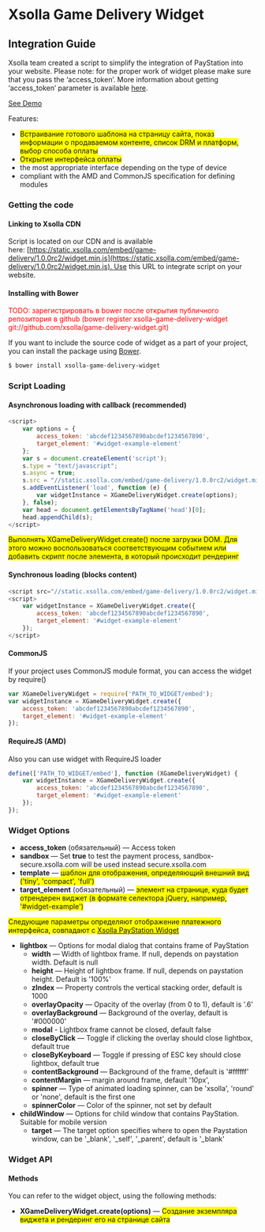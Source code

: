# Xsolla Game Delivery Widget

## Integration Guide

Xsolla team created a script to simplify the integration of PayStation into your website. Please note: for the proper work of widget please make sure that you pass the ‘access_token’. More information about getting ‘access_token’ parameter is available [here](http://developers.xsolla.com/api.html#token).

[See Demo](http://livedemo.xsolla.com/pincodes/)

Features:
* <span style="background: yellow">Встраивание готового шаблона на страницу сайта, показ информации о продаваемом контенте, список DRM и платформ, выбор способа оплаты</span>
* <span style="background: yellow">Открытие интерфейса оплаты</span>
* the most appropriate interface depending on the type of device
* compliant with the AMD and CommonJS specification for defining modules

### Getting the code

#### Linking to Xsolla CDN

Script is located on our CDN and is available here: [https://static.xsolla.com/embed/game-delivery/1.0.0rc2/widget.min.js](https://static.xsolla.com/embed/game-delivery/1.0.0rc2/widget.min.js). Use this URL to integrate script on your website.

#### Installing with Bower

<span style="color: red">
    TODO: зарегистрировать в bower после открытия публичного репозитория в github (bower register xsolla-game-delivery-widget git://github.com/xsolla/game-delivery-widget.git)
</span>

If you want to include the source code of widget as a part of your project, you can install the package using [Bower](http://bower.io/).

``` bash
$ bower install xsolla-game-delivery-widget
```

### Script Loading

#### Asynchronous loading with callback (recommended)

``` javascript
<script>
    var options = {
        access_token: 'abcdef1234567890abcdef1234567890',
        target_element: '#widget-example-element'
    };
    var s = document.createElement('script');
    s.type = "text/javascript";
    s.async = true;
    s.src = "//static.xsolla.com/embed/game-delivery/1.0.0rc2/widget.min.js";
    s.addEventListener('load', function (e) {
        var widgetInstance = XGameDeliveryWidget.create(options);
    }, false);
    var head = document.getElementsByTagName('head')[0];
    head.appendChild(s);
</script>
```

<span style="background: yellow">
    Выполнять XGameDeliveryWidget.create() после загрузки DOM. Для этого можно воспользоваться соответствующим событием или добавить скрипт после элемента, в который происходит рендеринг
</span>

#### Synchronous loading (blocks content)

``` javascript
<script src="//static.xsolla.com/embed/game-delivery/1.0.0rc2/widget.min.js"></script>
<script>
    var widgetInstance = XGameDeliveryWidget.create({
        access_token: 'abcdef1234567890abcdef1234567890',
        target_element: '#widget-example-element'
    });
</script>
```

#### CommonJS

If your project uses CommonJS module format, you can access the widget by require()

``` javascript
var XGameDeliveryWidget = require('PATH_TO_WIDGET/embed');
var widgetInstance = XGameDeliveryWidget.create({
    access_token: 'abcdef1234567890abcdef1234567890',
    target_element: '#widget-example-element'
});
```

#### RequireJS (AMD)

Also you can use widget with RequireJS loader

``` javascript
define(['PATH_TO_WIDGET/embed'], function (XGameDeliveryWidget) {
    var widgetInstance = XGameDeliveryWidget.create({
        access_token: 'abcdef1234567890abcdef1234567890',
        target_element: '#widget-example-element'
    });
});
```

### Widget Options

* **access_token** (обязательный) — Access token
* **sandbox** — Set **true** to test the payment process, sandbox-secure.xsolla.com will be used instead secure.xsolla.com
* **template** — <span style="background: yellow">шаблон для отображения, определяющий внешний вид ('tiny', 'compact', 'full')</span>
* **target_element** (обязательный) — <span style="background: yellow">элемент на странице, куда будет отрендерен виджет (в формате селектора jQuery, например, '#widget-example')</span>

<span style="background: yellow">Следующие параметры определяют отображение платежного интерфейса, совпадают с [Xsolla PayStation Widget](https://github.com/xsolla/paystation-embed/)</span>

* **lightbox** — Options for modal dialog that contains frame of PayStation
    * **width** — Width of lightbox frame. If null, depends on paystation width. Default is null
    * **height** — Height of lightbox frame. If null, depends on paystation height. Default is '100%'
    * **zIndex** — Property controls the vertical stacking order, default is 1000
    * **overlayOpacity** — Opacity of the overlay (from 0 to 1), default is '.6'
    * **overlayBackground** — Background of the overlay, default is '#000000'
    * **modal** - Lightbox frame cannot be closed, default false
    * **closeByClick** — Toggle if clicking the overlay should close lightbox, default true
    * **closeByKeyboard** — Toggle if pressing of ESC key should close lightbox, default true
    * **contentBackground** — Background of the frame, default is '#ffffff'
    * **contentMargin** — margin around frame, default '10px',
    * **spinner** — Type of animated loading spinner, can be 'xsolla', 'round' or 'none', default is the first one
    * **spinnerColor** — Color of the spinner, not set by default
* **childWindow** — Options for child window that contains PayStation. Suitable for mobile version
    * **target** — The target option specifies where to open the Paystation window, can be '_blank', '_self', '_parent', default is '_blank'

### Widget API

#### Methods

You can refer to the widget object, using the following methods:

* **XGameDeliveryWidget.create(options)** — <span style="background: yellow">Создание экземпляра виджета и рендеринг его на странице сайта</span>
